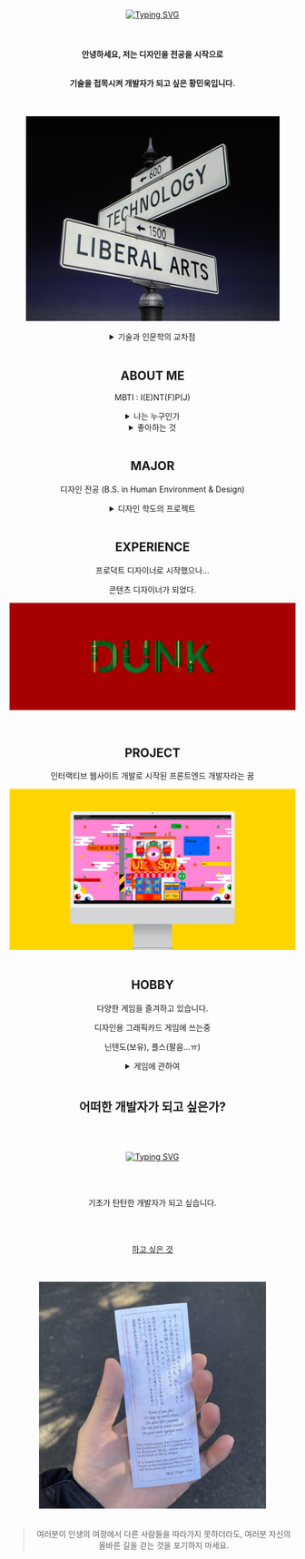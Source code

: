 <div align="center">
<br/>

[![Typing SVG](https://readme-typing-svg.demolab.com?font=Roboto&weight=700&size=30&color=029C3B&center=true&vCenter=true&multiline=true&random=false&width=435&height=100&lines=HELLO%2C+MY+NAME+IS;MINUK+HWANG)](https://git.io/typing-svg)

<br/>

<h4> 안녕하세요, 저는 디자인을 전공을 시작으로

<br/> 기술을 접목시켜 개발자가 되고 싶은 황민욱입니다. </h4>

<br/>

![인문학과 기술의 교차점](./assets/technologyliberalarts.jpg)

<details>
  <summary>기술과 인문학의 교차점</summary>
    <div style="display: flex; justify-content:center;">
        <img src="./assets/RGB.png" alt="rgb" style="margin-right:10px;"/>
        <img src="./assets/one.png" alt="one"/>
    </div>
    <h4>
    흰색 빛을 나타내는 사람
    </h4>
    세상에는 여러 가지 색의 빛이 있습니다. 
    <br/>
    다양한 색의 빛들을 모두 합치면 흰색의 빛이 나옵니다.
    <br/>
    다양한 색들이 합쳐져 흰색을 이루듯이, 다방면의 지식을 융합하여 성장하고 싶습니다.
    <br/>
</details>

<br/>

## ABOUT ME

MBTI : I(E)NT(F)P(J)

<details>
  <summary>나는 누구인가</summary>
    <img src="./assets/mbti.png" alt="mbti" />
</details>

<details>
  <summary>좋아하는 것</summary>
    <div style="display:flex; flex-direction:column; justify-contents:center;">
        <img src="./assets/crayon.gif" alt="rgb" style="width:400px; margin-bottom:15px;"/>
        <img src="./assets/macdonald.png" alt="hamburger"/>
    </div>
</details>

<br/>

## MAJOR

디자인 전공 (B.S. in Human Environment & Design)

<details>
  <summary>디자인 학도의 프로젝트</summary>
    <div style="display:flex; flex-direction:column; justify-contents:center;">
        <a href = "https://youtu.be/DMmyWvAcLIQ?si=Y0aP64kB2AHGZ-4C">
            <img src="./assets/p0.png" alt="p0" style="margin-bottom:15px;"/>
        </a>
        <img src="./assets/p1.png" alt="p1" style="margin-bottom:15px;"/>
        <a href = "https://youtu.be/ZSjliGWl3pg?si=DzkJWOUN1gCITFZy">
            <img src="./assets/interior.png" alt="p3" style="margin-bottom:15px;"/>
        </a>
        <img src="./assets/p3.png" alt="p3" style="margin-bottom:15px;"/>
        <img src="./assets/p4.png" alt="p4" style="margin-bottom:15px;"/>
        <img src="./assets/p5.png" alt="p5" style="margin-bottom:15px;"/>
    </div>
    <h4>
    흰색 빛을 나타내는 사람
    </h4>
    세상에는 여러 가지 색의 빛이 있습니다. 
    <br/>
    다양한 색의 빛들을 모두 합치면 흰색의 빛이 나옵니다.
    <br/>
    다양한 색들이 합쳐져 흰색을 이루듯이, 다방면의 지식을 융합하여 성장하고 싶습니다.
    <br/>
</details>

<br/>

## EXPERIENCE

프로덕트 디자이너로 시작했으나...

콘텐츠 디자이너가 되었다.

![dunk](./assets/dunk.png)

<br/>

## PROJECT

인터랙티브 웹사이트 개발로 시작된 프론트엔드 개발자라는 꿈

<div>
    <a href="https://youtu.be/FHOyQGZ7Fbk?si=BbkwUqKXtkPBbXQA">
        <img src="./assets/ui-spy.png" alt="ui-spy" />
    </a>
</div>

<br/>

## HOBBY

다양한 게임을 즐겨하고 있습니다.

디자인용 그래픽카드 게임에 쓰는중

닌텐도(보유), 플스(팔음...ㅠ)

<details>
  <summary>게임에 관하여</summary>
    <div style="display:flex; flex-direction:column; justify-contents:center;">
        <img src="./assets/horror.png" alt="p1" style="margin-bottom:15px;"/>
        <img src="./assets/supermario.jpg" alt="p2" style="margin-bottom:15px;"/>
        <img src="./assets/gta6.png" alt="p2" style="margin-bottom:15px;"/>
    </div>
</details>

<br/>

## 어떠한 개발자가 되고 싶은가?

<br/>
<br/>

[![Typing SVG](https://readme-typing-svg.demolab.com?font=Roboto&weight=700&size=30&pause=500&color=EB3400FF&background=FFFFFF00&center=true&vCenter=true&random=false&width=435&lines=FRONT+END;BACK+END;FULL+STACK)](https://git.io/typing-svg)

<br/>
<br/>

기초가 탄탄한 개발자가 되고 싶습니다.

<br/>
<br/>

[하고 싶은 것](https://minuk-card.vercel.app/)

<br/>
<br/>

<img src="./assets/omikuji.jpg" alt="rgb" style="width:400px;"/>

<br/>
<br/>

> 여러분이 인생의 여정에서 다른 사람들을 따라가지 못하더라도, 여러분 자신의 올바른 길을 걷는 것을 포기하지 마세요.

<br/>

</div>
